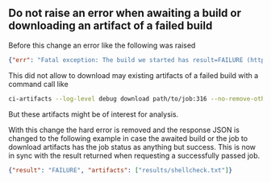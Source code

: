 ## Do not raise an error when awaiting a build or downloading an artifact of a failed build
<!--
type: bugfix
scope: all
affected: all
-->

Before this change an error like the following was raised

```json
{"err": "Fatal exception: The build we started has result=FAILURE (https://JENKINS/path/to/job/316/)"}
```

This did not allow to download may existing artifacts of a failed build with a command call like

```sh
ci-artifacts --log-level debug download path/to/job:316 --no-remove-others --base-dir=. --out-dir=tmp_artifacts
```

But these artifacts might be of interest for analysis.

With this change the hard error is removed and the response JSON is changed to the following example in case the awaited build or the job to download artifacts has the job status as anything but success. This is now in sync with the result returned when requesting a successfully passed job.

```json
{"result": "FAILURE", "artifacts": ["results/shellcheck.txt"]}
```
